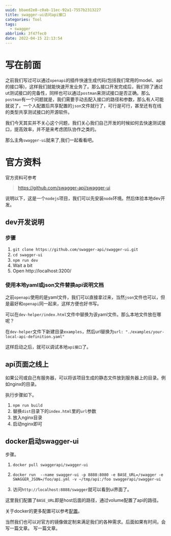 ```yaml
---
uuid: bbaed2e8-c0ab-11ec-92a1-7557b2313227
title: swagger-ui访问api接口
categories: Tool
tags:
  - swagger
abbrlink: 3f47fec0
date: 2022-04-15 22:13:54
---
```


# 写在前面

之前我们写过可以通过`openapi`的插件快速生成代码(包括我们常用的model、api的接口等)，这样我们就能快速开发业务了。那么接口开发完成后，我们除了通过ut测试接口的完备性，同样也可以通过`postman`来测试接口是否正确。那么`postman`有一个问题就是，我们需要手动去配入接口的路径和参数，那么有人可能就说了，一个人配置后共享配置的`json`文件就行了，可行是可行，甚至还有在线的类型共享测试接口的开源软件。

我们今天其实并不关心这个问题，我们关心我们自己开发的时候如何去快速测试接口，提高效率，并不是来考虑团队协作之类的。

那么主角`swagger-ui`就来了,我们一起看看吧。

# 官方资料

官方资料可参考

> https://github.com/swagger-api/swagger-ui

说明以下，这是一个`nodejs`项目，我们可以先安装`node`环境。然后体验本地dev开发。

## dev开发说明

### 步骤

1. `git clone https://github.com/swagger-api/swagger-ui.git`
2. `cd swagger-ui`
3. `npm run dev`
4. Wait a bit
5. Open http://localhost:3200/

### 使用本地yaml或json文件替换api说明文档

之前`openapi`使用的是yaml文件，我们可以直接拿过来，当然`json`文件也可以，但是最好和`openapi`同一起来，这样方便也好书写。

可以在`dev-helper/index.html`文件中替换为该yaml文件。那么本地文件放在哪呢？

在`dev-helper`文件下新建目录`examples`，然后url替换为`url: "./examples/your-local-api-definition.yaml"`

这样启动之后，就可以调试本地`api接口`了。



## api页面之线上

如果公司或自己有服务器，可以将该项目生成的静态文件放到服务器上的目录。例如nginx的目录。

执行步骤如下。

1. `npm run build`
2. 替换`dist`目录下的`index.html`里的`url`参数
3. 放入nginx目录
4. 启动nginx即可



## docker启动swagger-ui

步骤。

1. `docker pull swaggerapi/swagger-ui`
2. `docker run  --name swagger-ui -p 8888:8080 -e BASE_URL=/swagger -e SWAGGER_JSON=/foo/api.yml -v ~/tmp/api:/foo swaggerapi/swagger-ui`

3. 访问`http://localhost:8888/swagger`就可以看到ui界面了。

这里我们配置了`BASE_URL`即是host后面的路径，通过volume配置了api的路径。

关于docker的更多配置可以参考[配置](https://github.com/swagger-api/swagger-ui/blob/master/docs/usage/configuration.md#docker)。

当然我们也可以对官方的镜像做定制来满足我们的各种需求。后面如果有时间，会写一篇文章。
写一篇文章。
